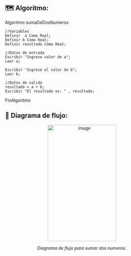 ## 🗺️ Algoritmo:

Algoritmo sumaDeDosNumeros

	//Variables
	Definir  a Como Real; 
	Definir b Como Real;
	Definir resultado Como Real;
	
	//Datos de entrada
	Escribir "Ingrese valor de a";
	Leer a;
	
	Escribir "Ingrese el valor de b";
	Leer b;
	
	//Datos de salida
	resultado = a + b;
	Escribir "El resultado es: " , resultado;
	
	
FinAlgoritmo

## 🧩 Diagrama de flujo:

<p align="center"><img width="225" height="381" alt="image" src="https://github.com/user-attachments/assets/6e946786-1723-4d1f-ada7-13a19ca03c29" />

<p align="center"><em><b></b> Diagrama de flujo para sumar dos números.</em>
</p>


